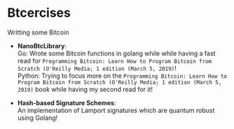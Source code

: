 # Btcercises
Writting some Bitcoin 

* **NanoBtcLibrary**:  
Go:
Wrote some Bitcoin functions in golang while while having a fast read for `Programming Bitcoin: Learn How to Program Bitcoin from Scratch (O'Reilly Media; 1 edition (March 5, 2019)`!<br>
Python: 
Trying to focus more on the `Programming Bitcoin: Learn How to Program Bitcoin from Scratch (O'Reilly Media; 1 edition (March 5, 2019)` book while having my second read for it!  

* **Hash-based Signature Schemes**:  
An implementation of Lamport signatures which are quantum robust using Golang!
